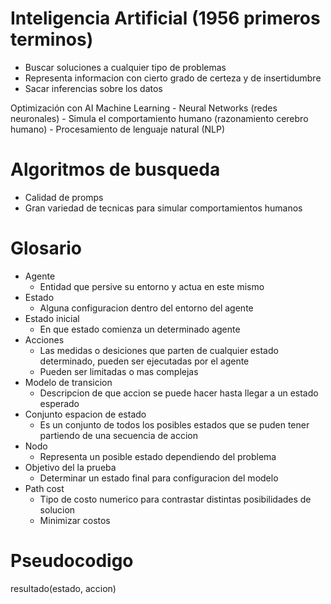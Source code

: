 # Inteligencia Artificial (1956 primeros terminos)

  - Buscar soluciones a cualquier tipo de problemas
  - Representa informacion con cierto grado de certeza y de insertidumbre
  - Sacar inferencias sobre los datos

  Optimización con AI
  Machine Learning
    - Neural Networks (redes neuronales)
        - Simula el comportamiento humano (razonamiento cerebro humano)
    - Procesamiento de lenguaje natural (NLP)

# Algoritmos de busqueda
  - Calidad de promps 
  - Gran variedad de tecnicas para simular comportamientos humanos

# Glosario
- Agente
  - Entidad que persive su entorno y actua en este mismo
- Estado
  - Alguna configuracion dentro del entorno del agente
- Estado inicial
  - En que estado comienza un determinado agente
- Acciones
  - Las medidas o desiciones que parten de cualquier estado determinado, pueden ser ejecutadas por el agente
  - Pueden ser limitadas o mas complejas
- Modelo de transicion
  - Descripcion de que accion se puede hacer hasta llegar a un estado esperado
- Conjunto espacion de estado
  - Es un conjunto de todos los posibles estados que se puden tener partiendo de una secuencia de accion
- Nodo 
  - Representa un posible estado dependiendo del problema
- Objetivo del la prueba
  - Determinar un estado final para configuracion del modelo
- Path cost
  - Tipo de costo numerico para contrastar distintas posibilidades de solucion
  - Minimizar costos 


# Pseudocodigo
resultado(estado, accion)